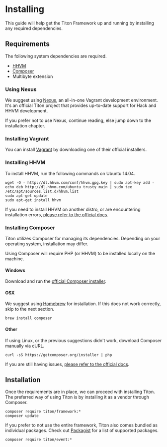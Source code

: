 # Installing #

This guide will help get the Titon Framework up and running by installing any required dependencies.

## Requirements ##

The following system dependencies are required.

* [HHVM](http://hhvm.com/)
* [Composer](https://getcomposer.org/)
* Multibyte extension

### Using Nexus ###

We suggest using [Nexus](https://github.com/titon/nexus), an all-in-one Vagrant development environment. It's an official Titon project that provides up-to-date support for Hack and HHVM development.

If you prefer not to use Nexus, continue reading, else jump down to the installation chapter.

### Installing Vagrant ###

You can install [Vagrant](https://www.vagrantup.com/) by downloading one of their official installers.

### Installing HHVM ###

To install HHVM, run the following commands on Ubuntu 14.04. 

```shell
wget -O - http://dl.hhvm.com/conf/hhvm.gpg.key | sudo apt-key add -
echo deb http://dl.hhvm.com/ubuntu trusty main | sudo tee /etc/apt/sources.list.d/hhvm.list
sudo apt-get update
sudo apt-get install hhvm
```

If you need to install HHVM on another distro, or are encountering installation errors, [please refer to the official docs](https://github.com/facebook/hhvm/wiki/Prebuilt%20Packages%20for%20HHVM).

### Installing Composer ###

Titon utilizes Composer for managing its dependencies. Depending on your operating system, installation may differ.

<div class="notice is-warning">
    Using Composer will require PHP (or HHVM) to be installed locally on the machine.
</div>

#### Windows ####

Download and run the [official Composer installer](https://getcomposer.org/Composer-Setup.exe).

#### OSX ####

We suggest using [Homebrew](http://brew.sh/) for installation. If this does not work correctly, skip to the next section. 

```shell
brew install composer
```

#### Other ####

If using Linux, or the previous suggestions didn't work, download Composer manually via cURL. 

```shell
curl -sS https://getcomposer.org/installer | php
```

If you are still having issues, [please refer to the official docs](https://getcomposer.org/doc/00-intro.md).

## Installation ##

Once the requirements are in place, we can proceed with installing Titon. The preferred way of using Titon is by installing it as a vendor through Composer.

```shell
composer require titon/framework:*
composer update
```

If you prefer to not use the entire framework, Titon also comes bundled as individual packages. Check out [Packagist](https://packagist.org/packages/titon/) for a list of supported packages.

```shell
composer require titon/event:*
```
